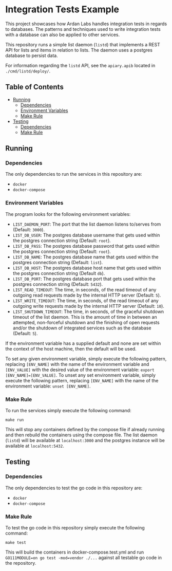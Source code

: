 # Integration Tests Example

This project showcases how Ardan Labs handles integration tests in regards
to databases. The patterns and techniques used to write integration tests
with a database can also be applied to other services.

This repository runs a simple list daemon (`listd`) that implements a REST API
for lists and items in relation to lists. The daemon uses a postgres database
to persist data.

For information regarding the `listd` API, see the `apiary.apib` located in
`./cmd/listd/deploy/`.

## Table of Contents

- [Running](#running)
    - [Dependencies](#dependencies)
    - [Environment Variables](#environment-variables)
    - [Make Rule](#make-rule)
- [Testing](#testing)
    - [Dependencies](#dependencies-2)
    - [Make Rule](#make-rule-2)

## Running

### Dependencies 

The only dependencies to run the services in this repository are:

- `docker`
- `docker-compose`

### Environment Variables

The program looks for the following environment variables:

- `LIST_DAEMON_PORT`: The port that the list daemon listens to/serves from (Default: `3000`).
- `LIST_DB_USER`: The postgres database username that gets used within the postgres connection
string (Default: `root`).
- `LIST_DB_PASS`: The postgres database password that gets used within the postgres connection
string (Default: `root`).
- `LIST_DB_NAME`: The postgres database name that gets used within the postgres connection string
(Default: `list`).
- `LIST_DB_HOST`: The postgres database host name that gets used within the postgres connection
string (Default `db`).
- `LIST_DB_PORT`: The postgres database port that gets used within the postgres connection string
(Default: `5432`).
- `LIST_READ_TIMEOUT`: The time, in seconds, of the read timeout of any outgoing read requests made
by the internal HTTP server (Default: `5`). 
- `LIST_WRITE_TIMEOUT`: The time, in seconds, of the read timeout of any outgoing write requests made
by the internal HTTP server (Default: `10`).
- `LIST_SHUTDOWN_TIMEOUT`: The time, in seconds, of the graceful shutdown timeout of the list daemon.
This is the amount of time in between an attempted, non-forceful shutdown and the finishing of open
requests and/or the shutdown of integrated services such as the database (Default: `5`).

If the environment variable has a supplied default and none are set within the context of the host
machine, then the default will be used.
 
To set any given environment variable, simply execute the following
pattern, replacing `[ENV_NAME]` with the name of the environment variable and `[ENV_VALUE]` with the
desired value of the environment variable: `export [ENV_NAME]=[ENV_VALUE]`. To unset any set environment
variable, simply execute the following pattern, replacing `[ENV_NAME]` with the name of the environment
variable: `unset [ENV_NAME]`.

### Make Rule

To run the services simply execute the following command:

```shell
make run
```

This will stop any containers defined by the compose file if already running
and then rebuild the containers using the compose file. The list daemon (`listd`)
will be available at `localhost:3000` and the postgres instance will be available
at `localhost:5432`.

## Testing

### Dependencies

The only dependencies to test the go code in this repository are:

- `docker`
- `docker-compose`

### Make Rule

To test the go code in this repository simply execute the following command:

```shell
make test
```

This will build the containers in docker-compose.test.yml and run
`GO111MODULE=on go test -mod=vendor ./...` against all testable go code in the
repository.